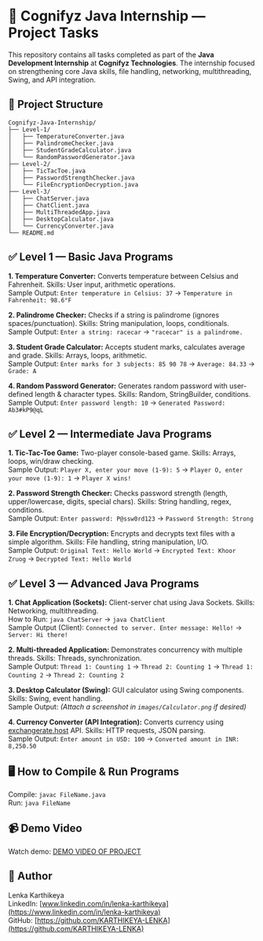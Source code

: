 # 🚀 Cognifyz Java Internship — Project Tasks
This repository contains all tasks completed as part of the **Java Development Internship** at **Cognifyz Technologies**. The internship focused on strengthening core Java skills, file handling, networking, multithreading, Swing, and API integration.

## 📂 Project Structure
    Cognifyz-Java-Internship/
    ├── Level-1/
    │   ├── TemperatureConverter.java
    │   ├── PalindromeChecker.java
    │   ├── StudentGradeCalculator.java
    │   └── RandomPasswordGenerator.java
    ├── Level-2/
    │   ├── TicTacToe.java
    │   ├── PasswordStrengthChecker.java
    │   └── FileEncryptionDecryption.java
    ├── Level-3/
    │   ├── ChatServer.java
    │   ├── ChatClient.java
    │   ├── MultiThreadedApp.java
    │   ├── DesktopCalculator.java
    │   └── CurrencyConverter.java
    └── README.md

## ✅ Level 1 — Basic Java Programs
**1. Temperature Converter:** Converts temperature between Celsius and Fahrenheit. Skills: User input, arithmetic operations.  
Sample Output: `Enter temperature in Celsius: 37` → `Temperature in Fahrenheit: 98.6°F`

**2. Palindrome Checker:** Checks if a string is palindrome (ignores spaces/punctuation). Skills: String manipulation, loops, conditionals.  
Sample Output: `Enter a string: racecar` → `"racecar" is a palindrome.`

**3. Student Grade Calculator:** Accepts student marks, calculates average and grade. Skills: Arrays, loops, arithmetic.  
Sample Output: `Enter marks for 3 subjects: 85 90 78` → `Average: 84.33` → `Grade: A`

**4. Random Password Generator:** Generates random password with user-defined length & character types. Skills: Random, StringBuilder, conditions.  
Sample Output: `Enter password length: 10` → `Generated Password: Ab3#kP9@qL`

## ✅ Level 2 — Intermediate Java Programs
**1. Tic-Tac-Toe Game:** Two-player console-based game. Skills: Arrays, loops, win/draw checking.  
Sample Output: `Player X, enter your move (1-9): 5` → `Player O, enter your move (1-9): 1` → `Player X wins!`

**2. Password Strength Checker:** Checks password strength (length, upper/lowercase, digits, special chars). Skills: String handling, regex, conditions.  
Sample Output: `Enter password: P@ssw0rd123` → `Password Strength: Strong`

**3. File Encryption/Decryption:** Encrypts and decrypts text files with a simple algorithm. Skills: File handling, string manipulation, I/O.  
Sample Output: `Original Text: Hello World` → `Encrypted Text: Khoor Zruog` → `Decrypted Text: Hello World`

## ✅ Level 3 — Advanced Java Programs
**1. Chat Application (Sockets):** Client-server chat using Java Sockets. Skills: Networking, multithreading.  
How to Run: `java ChatServer` → `java ChatClient`  
Sample Output (Client): `Connected to server. Enter message: Hello!` → `Server: Hi there!`

**2. Multi-threaded Application:** Demonstrates concurrency with multiple threads. Skills: Threads, synchronization.  
Sample Output: `Thread 1: Counting 1` → `Thread 2: Counting 1` → `Thread 1: Counting 2` → `Thread 2: Counting 2`

**3. Desktop Calculator (Swing):** GUI calculator using Swing components. Skills: Swing, event handling.  
Sample Output: *(Attach a screenshot in `images/Calculator.png` if desired)*

**4. Currency Converter (API Integration):** Converts currency using [exchangerate.host](https://exchangerate.host/) API. Skills: HTTP requests, JSON parsing.  
Sample Output: `Enter amount in USD: 100` → `Converted amount in INR: 8,250.50`

## 🖥️ How to Compile & Run Programs
Compile: `javac FileName.java`  
Run: `java FileName`

## 📹 Demo Video
Watch demo: [DEMO VIDEO OF PROJECT](https://drive.google.com/file/d/1anPvVdpkebz2Jqh-jgi3gKHHfSPPzDoC/view?usp=drivesdk)

## 👤 Author
Lenka Karthikeya  
LinkedIn: [www.linkedin.com/in/lenka-karthikeya](https://www.linkedin.com/in/lenka-karthikeya)  
GitHub: [https://github.com/KARTHIKEYA-LENKA](https://github.com/KARTHIKEYA-LENKA)
